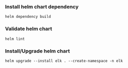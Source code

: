 
### Install helm chart dependency
```
helm dependency build
```

### Validate helm chart

```
helm lint
```

### Install/Upgrade helm chart

```
helm upgrade --install elk . --create-namespace -n elk
```